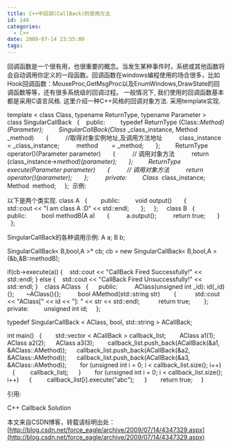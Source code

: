 ```yaml
---
title: C++中回调(CallBack)的使用方法
id: 144
categories:
  - C++
date: 2009-07-14 23:55:00
tags:
---
```


    

回调函数是一个很有用，也很重要的概念。当发生某种事件时，系统或其他函数将会自动调用你定义的一段函数。回调函数在windows编程使用的场合很多，比如Hook回调函数：MouseProc,GetMsgProc以及EnumWindows,DrawState的回调函数等等，还有很多系统级的回调过程。 一般情况下, 我们使用的回调函数基本都是采用C语言风格. 这里介绍一种C++风格的回调对象方法. 采用template实现.

template &lt; class Class, typename ReturnType, typename Parameter &gt;&nbsp;&nbsp; 
class SingularCallBack&nbsp;&nbsp; 
{&nbsp;&nbsp;&nbsp;
public:&nbsp;&nbsp; 
&nbsp; 
&nbsp;&nbsp;&nbsp; typedef ReturnType (Class::*Method)(Parameter);&nbsp;&nbsp; 
&nbsp; 
&nbsp;&nbsp;&nbsp; SingularCallBack(Class* _class_instance, Method _method)&nbsp;&nbsp; 
&nbsp;&nbsp;&nbsp; {&nbsp;&nbsp; 
&nbsp;&nbsp;&nbsp;&nbsp;&nbsp;&nbsp; //取得对象实例地址,及调用方法地址&nbsp;&nbsp; 
&nbsp;&nbsp;&nbsp;&nbsp;&nbsp;&nbsp; class_instance = _class_instance;&nbsp;&nbsp; 
&nbsp;&nbsp;&nbsp;&nbsp;&nbsp;&nbsp; method&nbsp;&nbsp;&nbsp;&nbsp;&nbsp;&nbsp;&nbsp; = _method;&nbsp;&nbsp; 
&nbsp;&nbsp;&nbsp; };&nbsp;&nbsp; 
&nbsp; 
&nbsp;&nbsp;&nbsp; ReturnType operator()(Parameter parameter)&nbsp;&nbsp; 
&nbsp;&nbsp;&nbsp; {&nbsp;&nbsp; 
&nbsp;&nbsp;&nbsp;&nbsp;&nbsp;&nbsp; // 调用对象方法&nbsp;&nbsp; 
&nbsp;&nbsp;&nbsp;&nbsp;&nbsp;&nbsp; return (class_instance-&gt;*method)(parameter);&nbsp;&nbsp; 
&nbsp;&nbsp;&nbsp; };&nbsp;&nbsp; 
&nbsp; 
&nbsp;&nbsp;&nbsp; ReturnType execute(Parameter parameter)&nbsp;&nbsp; 
&nbsp;&nbsp;&nbsp; {&nbsp;&nbsp; 
&nbsp;&nbsp;&nbsp;&nbsp;&nbsp;&nbsp; // 调用对象方法&nbsp;&nbsp; 
&nbsp;&nbsp;&nbsp;&nbsp;&nbsp;&nbsp; return operator()(parameter);&nbsp;&nbsp; 
&nbsp;&nbsp;&nbsp; };&nbsp;&nbsp; 
&nbsp; 
&nbsp; 
&nbsp;&nbsp; private:&nbsp;&nbsp; 
&nbsp; 
&nbsp;&nbsp;&nbsp; Class*&nbsp; class_instance;&nbsp;&nbsp; 
&nbsp;&nbsp;&nbsp; Method&nbsp; method;&nbsp;&nbsp; 
&nbsp; 
};&nbsp; 
示例:

以下是两个类实现.
class A&nbsp;&nbsp; 
{&nbsp;&nbsp; 
&nbsp; 
&nbsp;&nbsp; public:&nbsp;&nbsp; 
&nbsp; 
&nbsp;&nbsp;&nbsp; void output()&nbsp;&nbsp; 
&nbsp;&nbsp;&nbsp; {&nbsp;&nbsp; 
&nbsp;&nbsp;&nbsp;&nbsp;&nbsp;&nbsp; std::cout &lt;&lt; "I am class A :D" &lt;&lt; std::endl;&nbsp;&nbsp; 
&nbsp;&nbsp;&nbsp; };&nbsp;&nbsp; 
&nbsp; 
};&nbsp;&nbsp; 
&nbsp; 
class B&nbsp;&nbsp; 
{&nbsp;&nbsp; 
&nbsp; 
&nbsp;&nbsp; public:&nbsp;&nbsp; 
&nbsp; 
&nbsp;&nbsp;&nbsp; bool methodB(A a)&nbsp;&nbsp; 
&nbsp;&nbsp;&nbsp; {&nbsp;&nbsp; 
&nbsp;&nbsp;&nbsp;&nbsp;&nbsp;&nbsp; a.output();&nbsp;&nbsp; 
&nbsp;&nbsp;&nbsp;&nbsp;&nbsp;&nbsp; return true;&nbsp;&nbsp; 
&nbsp;&nbsp;&nbsp; }&nbsp;&nbsp; 
&nbsp; 
};&nbsp;&nbsp;
&nbsp;

SingularCallBack的各种调用示例:
A a;
B b;

SingularCallBack&lt; B,bool,A &gt;* cb;
cb = new SingularCallBack&lt; B,bool,A &gt;(&amp;b,&amp;B::methodB);

if(cb-&gt;execute(a))
{
&nbsp;&nbsp; std::cout &lt;&lt; "CallBack Fired Successfully!" &lt;&lt; std::endl;
}
else
{
&nbsp;&nbsp; std::cout &lt;&lt; "CallBack Fired Unsuccessfully!" &lt;&lt; std::endl;
}
&nbsp;&nbsp;
class AClass&nbsp;&nbsp; 
{&nbsp;&nbsp; 
&nbsp;&nbsp; public:&nbsp;&nbsp; 
&nbsp; 
&nbsp;&nbsp;&nbsp;&nbsp; AClass(unsigned int _id): id(_id){};&nbsp;&nbsp; 
&nbsp;&nbsp;&nbsp; ~AClass(){};&nbsp;&nbsp; 
&nbsp; 
&nbsp;&nbsp;&nbsp;&nbsp; bool AMethod(std::string str)&nbsp;&nbsp; 
&nbsp;&nbsp;&nbsp;&nbsp; {&nbsp;&nbsp; 
&nbsp;&nbsp;&nbsp;&nbsp;&nbsp;&nbsp;&nbsp; std::cout &lt;&lt; "AClass[" &lt;&lt; id &lt;&lt; "]: " &lt;&lt; str &lt;&lt; std::endl;&nbsp;&nbsp; 
&nbsp;&nbsp;&nbsp;&nbsp;&nbsp;&nbsp;&nbsp; return true;&nbsp;&nbsp; 
&nbsp;&nbsp;&nbsp;&nbsp; };&nbsp;&nbsp; 
&nbsp; 
&nbsp;&nbsp; private:&nbsp;&nbsp; 
&nbsp; 
&nbsp;&nbsp;&nbsp; unsigned int id;&nbsp;&nbsp; 
&nbsp; 
};&nbsp;&nbsp;&nbsp;

typedef SingularCallBack &lt; AClass, bool, std::string &gt; ACallBack;&nbsp;&nbsp;&nbsp;
&nbsp;&nbsp;

int main()&nbsp;&nbsp; 
{&nbsp;&nbsp; 
&nbsp; 
&nbsp;&nbsp; std::vector &lt; ACallBack &gt; callback_list;&nbsp;&nbsp; 
&nbsp; 
&nbsp;&nbsp; AClass a1(1);&nbsp;&nbsp; 
&nbsp;&nbsp; AClass a2(2);&nbsp;&nbsp; 
&nbsp;&nbsp; AClass a3(3);&nbsp;&nbsp; 
&nbsp; 
&nbsp;&nbsp; callback_list.push_back(ACallBack(&amp;a1, &amp;AClass::AMethod));&nbsp;&nbsp; 
&nbsp;&nbsp; callback_list.push_back(ACallBack(&amp;a2, &amp;AClass::AMethod));&nbsp;&nbsp; 
&nbsp;&nbsp; callback_list.push_back(ACallBack(&amp;a3, &amp;AClass::AMethod));&nbsp;&nbsp; 
&nbsp; 
&nbsp;&nbsp; for (unsigned int i = 0; i &lt; callback_list.size(); i++)&nbsp;&nbsp; 
&nbsp;&nbsp; {&nbsp;&nbsp; 
&nbsp;&nbsp;&nbsp;&nbsp;&nbsp; callback_list[i]("abc");&nbsp;&nbsp; 
&nbsp;&nbsp; }&nbsp;&nbsp; 
&nbsp; 
&nbsp;&nbsp; for (unsigned int i = 0; i &lt; callback_list.size(); i++)&nbsp;&nbsp; 
&nbsp;&nbsp; {&nbsp;&nbsp; 
&nbsp;&nbsp;&nbsp;&nbsp;&nbsp; callback_list[i].execute("abc");&nbsp;&nbsp; 
&nbsp;&nbsp; }&nbsp;&nbsp; 
&nbsp; 
&nbsp;&nbsp; return true;&nbsp;&nbsp; 
&nbsp; 
}&nbsp;&nbsp;
&nbsp;

引用:

C++ Callback Solution 

本文来自CSDN博客，转载请标明出处：[http://blog.csdn.net/force_eagle/archive/2009/07/14/4347329.aspx](http://blog.csdn.net/force_eagle/archive/2009/07/14/4347329.aspx)

</div>